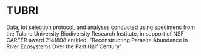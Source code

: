 # TUBRI
Data, lot selection protocol, and analyses conducted using specimens from the Tulane University Biodiversity Research Institute, in support of NSF CAREER award 2141898 entitled, "Reconstructing Parasite Abundance in River Ecosystems Over the Past Half Century"
